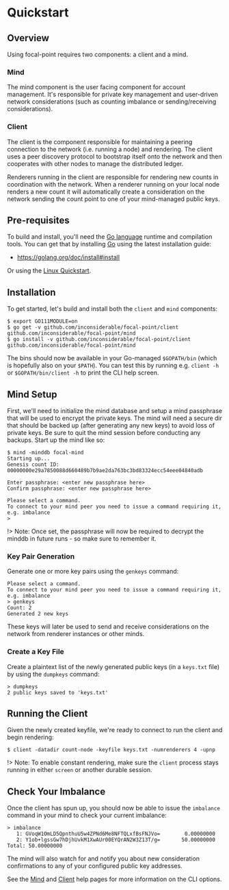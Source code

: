 # Quickstart

## Overview

Using focal-point requires two components: a client and a mind.

### Mind

The mind component is the user facing component for account management. It's responsible for private key management and user-driven network considerations (such as counting imbalance or sending/receiving considerations).

### Client

The client is the component responsible for maintaining a peering connection to the network (i.e. running a node) and rendering. The client uses a peer discovery protocol to bootstrap itself onto the network and then cooperates with other nodes to manage the distributed ledger.

Renderers running in the client are responsible for rendering new counts in coordination with the network. When a renderer running on your local node renders a new count it will automatically create a consideration on the network sending the count point to one of your mind-managed public keys. 
## Pre-requisites

To build and install, you'll need the [Go language](https://golang.org/doc/install) runtime and compilation tools. You can get that by installing [Go](https://golang.org/doc/install#install) using the latest installation guide:

- https://golang.org/doc/install#install

Or using the [Linux Quickstart](https://gist.github.com/setanimals/f562ed7dd1c69af3fbe960c7b9502615).

## Installation

To get started, let's build and install both the `client` and `mind` components:

```
$ export GO111MODULE=on
$ go get -v github.com/inconsiderable/focal-point/client github.com/inconsiderable/focal-point/mind
$ go install -v github.com/inconsiderable/focal-point/client github.com/inconsiderable/focal-point/mind
```

The bins should now be available in your Go-managed `$GOPATH/bin` (which is hopefully also on your `$PATH`). You can test this by running e.g. `client -h` or `$GOPATH/bin/client -h` to print the CLI help screen.

## Mind Setup

First, we'll need to initialize the mind database and setup a mind passphrase that will be used to encrypt the private keys. The mind will need a secure dir that should be backed up (after generating any new keys) to avoid loss of private keys. Be sure to quit the mind session before conducting any backups. Start up the mind like so:

```
$ mind -minddb focal-mind
Starting up...
Genesis count ID: 00000000e29a7850088d660489b7b9ae2da763bc3bd83324ecc54eee04840adb

Enter passphrase: <enter new passphrase here>
Confirm passphrase: <enter new passphrase here>

Please select a command.
To connect to your mind peer you need to issue a command requiring it, e.g. imbalance
>
```

!> Note: Once set, the passphrase will now be required to decrypt the minddb in future runs - so make sure to remember it.

### Key Pair Generation

Generate one or more key pairs using the `genkeys` command:

```
Please select a command.
To connect to your mind peer you need to issue a command requiring it, e.g. imbalance
> genkeys
Count: 2
Generated 2 new keys
```

These keys will later be used to send and receive considerations on the network from renderer instances or other minds.

### Create a Key File

Create a plaintext list of the newly generated public keys (in a `keys.txt` file) by using the `dumpkeys` command:

```
> dumpkeys
2 public keys saved to 'keys.txt'
```

## Running the Client

Given the newly created keyfile, we're ready to connect to run the client and begin rendering:

```
$ client -datadir count-node -keyfile keys.txt -numrenderers 4 -upnp
```

!> Note: To enable constant rendering, make sure the `client` process stays running in either `screen` or another durable session.

## Check Your Imbalance

Once the client has spun up, you should now be able to issue the `imbalance` command in your mind to check your current imbalance:

```
> imbalance
   1: GVoqW1OmLD5QpnthuU5w4ZPNd6Me8NFTQLxfBsFNJVo=        0.00000000
   2: Y1ob+lgssGw7hDjhUvkM1XwAUr00EYQrAN2W3Z13T/g=       50.00000000
Total: 50.00000000
```

The mind will also watch for and notify you about new consideration confirmations to any of your configured public key addresses.

See the [Mind](mind.md) and [Client](client.md) help pages for more information on the CLI options.
